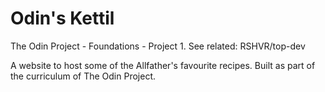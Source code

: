# Odin's Kettil
The Odin Project - Foundations - Project 1. See related: RSHVR/top-dev

A website to host some of the Allfather's favourite recipes. Built as part of the curriculum of The Odin Project.
